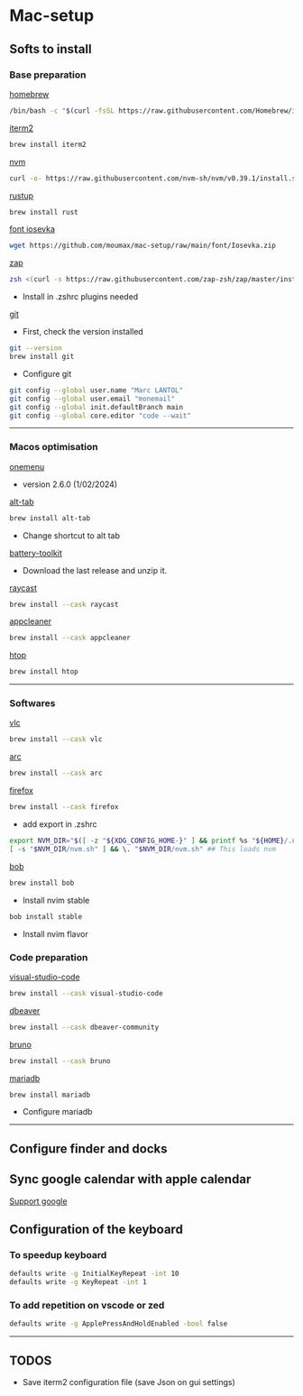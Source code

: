 # Mac-setup

## Softs to install

### Base preparation

[homebrew](https://brew.sh/)

```bash
/bin/bash -c "$(curl -fsSL https://raw.githubusercontent.com/Homebrew/install/HEAD/install.sh)"
```

[iterm2](https://iterm2.com/)

```bash
brew install iterm2
```

[nvm](https://github.com/nvm-sh/nvm)

```bash
curl -o- https://raw.githubusercontent.com/nvm-sh/nvm/v0.39.1/install.sh | bash
```

[rustup](https://www.rust-lang.org)

```bash
brew install rust
```

[font iosevka](https://www.nerdfonts.com/font-downloads)

```bash
wget https://github.com/moumax/mac-setup/raw/main/font/Iosevka.zip
```

[zap](https://github.com/zap-zsh/zap)

```bash
zsh <(curl -s https://raw.githubusercontent.com/zap-zsh/zap/master/install.zsh) --branch release-v1
```

- Install in .zshrc plugins needed


[git](https://git-scm.com/)

- First, check the version installed

```bash
git --version
brew install git
```

- Configure git

```bash
git config --global user.name "Marc LANTOL"
git config --global user.email "monemail"
git config --global init.defaultBranch main
git config --global core.editor "code --wait"
```

----------------

### Macos optimisation

[onemenu](https://www.withmarko.com/one-menu)

- version 2.6.0 (1/02/2024)

[alt-tab](https://alt-tab-macos.netlify.app/)

```bash
brew install alt-tab
```

- Change shortcut to alt tab

[battery-toolkit](https://github.com/mhaeuser/Battery-Toolkit)

- Download the last release and unzip it.

[raycast](https://www.raycast.com/)

```bash
brew install --cask raycast
```

[appcleaner](https://freemacsoft.net/appcleaner/)

```bash
brew install --cask appcleaner
```

[htop](https://htop.dev/)

```bash
brew install htop
```

----------------

### Softwares

[vlc](https://www.videolan.org/vlc/)

```bash
brew install --cask vlc
```

[arc](https://arc.net/)

```bash
brew install --cask arc
```

[firefox](https://www.mozilla.org/firefox/)

```bash
brew install --cask firefox
```

- add export in .zshrc

```bash
export NVM_DIR="$([ -z "${XDG_CONFIG_HOME-}" ] && printf %s "${HOME}/.nvm" || printf %s "${XDG_CONFIG_HOME}/nvm")"
[ -s "$NVM_DIR/nvm.sh" ] && \. "$NVM_DIR/nvm.sh" ## This loads nvm
```

[bob](https://github.com/MordechaiHadad/bob)

```bash
brew install bob
```
- Install nvim stable

```bash
bob install stable
```

- Install nvim flavor


### Code preparation

[visual-studio-code](https://code.visualstudio.com/)

```bash
brew install --cask visual-studio-code
```

[dbeaver](https://dbeaver.io/)

```bash
brew install --cask dbeaver-community
```

[bruno](https://www.usebruno.com/)

```bash
brew install --cask bruno
```

[mariadb](https://mariadb.org/)

```bash
brew install mariadb
```

- Configure mariadb

----------------

## Configure finder and docks

## Sync google calendar with apple calendar

[Support google](https://support.google.com/calendar/answer/99358?hl=en&co=GENIE.Platform%3DDesktop)

## Configuration of the keyboard

### To speedup keyboard
```bash
defaults write -g InitialKeyRepeat -int 10
defaults write -g KeyRepeat -int 1
```

### To add repetition on vscode or zed

```bash
defaults write -g ApplePressAndHoldEnabled -bool false
```

----------------

## TODOS

- Save iterm2 configuration file (save Json on gui settings)
